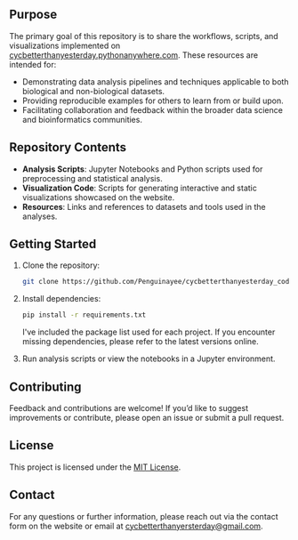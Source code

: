 ## Purpose
The primary goal of this repository is to share the workflows, scripts, and visualizations implemented on [cycbetterthanyesterday.pythonanywhere.com](https://cycbetterthanyesterday.pythonanywhere.com). These resources are intended for:
- Demonstrating data analysis pipelines and techniques applicable to both biological and non-biological datasets.
- Providing reproducible examples for others to learn from or build upon.
- Facilitating collaboration and feedback within the broader data science and bioinformatics communities.

## Repository Contents
- **Analysis Scripts**: Jupyter Notebooks and Python scripts used for preprocessing and statistical analysis.
- **Visualization Code**: Scripts for generating interactive and static visualizations showcased on the website.
- **Resources**: Links and references to datasets and tools used in the analyses.

## Getting Started
1. Clone the repository:
   ```bash
   git clone https://github.com/Penguinayee/cycbetterthanyesterday_code_repo.git
   ```

2. Install dependencies:
   ```bash
   pip install -r requirements.txt
   ```
   I've included the package list used for each project. If you encounter missing dependencies, please refer to the latest versions online.

3. Run analysis scripts or view the notebooks in a Jupyter environment.

## Contributing
Feedback and contributions are welcome! If you’d like to suggest improvements or contribute, please open an issue or submit a pull request.

## License
This project is licensed under the [MIT License](LICENSE).

## Contact
For any questions or further information, please reach out via the contact form on the website or email at [cycbetterthanyersterday@gmail.com](mailto:cycbetterthanyersterday@gmail.com).
